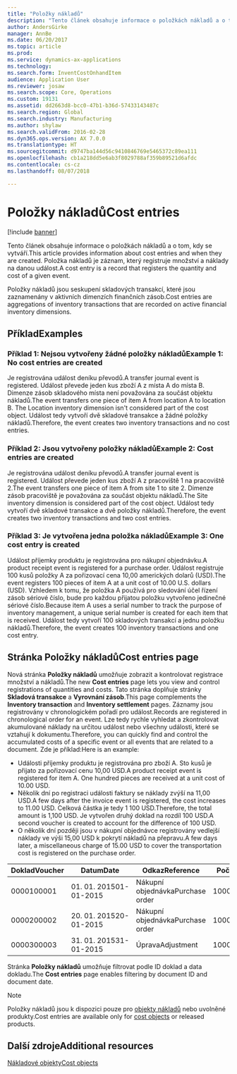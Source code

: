 ```yaml
---
title: "Položky nákladů"
description: "Tento článek obsahuje informace o položkách nákladů a o tom, kdy se vytváří. Položka nákladů je záznam, který registruje množství a náklady na danou událost."
author: AndersGirke
manager: AnnBe
ms.date: 06/20/2017
ms.topic: article
ms.prod: 
ms.service: dynamics-ax-applications
ms.technology: 
ms.search.form: InventCostOnhandItem
audience: Application User
ms.reviewer: josaw
ms.search.scope: Core, Operations
ms.custom: 19131
ms.assetid: dd2663d8-bcc0-47b1-b36d-57433143487c
ms.search.region: Global
ms.search.industry: Manufacturing
ms.author: shylaw
ms.search.validFrom: 2016-02-28
ms.dyn365.ops.version: AX 7.0.0
ms.translationtype: HT
ms.sourcegitcommit: d9747ba144d56c9410846769e5465372c89ea111
ms.openlocfilehash: cb1a218dd5e6ab3f8029788af359b89521d6afdc
ms.contentlocale: cs-cz
ms.lasthandoff: 08/07/2018

---
```


# <a name="cost-entries"></a><span data-ttu-id="b9e73-104">Položky nákladů</span><span class="sxs-lookup"><span data-stu-id="b9e73-104">Cost entries</span></span>

[!include [banner](../includes/banner.md)]

<span data-ttu-id="b9e73-105">Tento článek obsahuje informace o položkách nákladů a o tom, kdy se vytváří.</span><span class="sxs-lookup"><span data-stu-id="b9e73-105">This article provides information about cost entries and when they are created.</span></span> <span data-ttu-id="b9e73-106">Položka nákladů je záznam, který registruje množství a náklady na danou událost.</span><span class="sxs-lookup"><span data-stu-id="b9e73-106">A cost entry is a record that registers the quantity and cost of a given event.</span></span>

<span data-ttu-id="b9e73-107">Položky nákladů jsou seskupení skladových transakcí, které jsou zaznamenány v aktivních dimenzích finančních zásob.</span><span class="sxs-lookup"><span data-stu-id="b9e73-107">Cost entries are aggregations of inventory transactions that are recorded on active financial inventory dimensions.</span></span>

## <a name="examples"></a><span data-ttu-id="b9e73-108">Příklad</span><span class="sxs-lookup"><span data-stu-id="b9e73-108">Examples</span></span>
### <a name="example-1-no-cost-entries-are-created"></a><span data-ttu-id="b9e73-109">Příklad 1: Nejsou vytvořeny žádné položky nákladů</span><span class="sxs-lookup"><span data-stu-id="b9e73-109">Example 1: No cost entries are created</span></span>

<span data-ttu-id="b9e73-110">Je registrována událost deníku převodů.</span><span class="sxs-lookup"><span data-stu-id="b9e73-110">A transfer journal event is registered.</span></span> <span data-ttu-id="b9e73-111">Událost převede jeden kus zboží A z místa A do místa B. Dimenze zásob skladového místa není považována za součást objektu nákladů.</span><span class="sxs-lookup"><span data-stu-id="b9e73-111">The event transfers one piece of item A from location A to location B. The Location inventory dimension isn't considered part of the cost object.</span></span> <span data-ttu-id="b9e73-112">Událost tedy vytvoří dvě skladové transakce a žádné položky nákladů.</span><span class="sxs-lookup"><span data-stu-id="b9e73-112">Therefore, the event creates two inventory transactions and no cost entries.</span></span>

### <a name="example-2-cost-entries-are-created"></a><span data-ttu-id="b9e73-113">Příklad 2: Jsou vytvořeny položky nákladů</span><span class="sxs-lookup"><span data-stu-id="b9e73-113">Example 2: Cost entries are created</span></span>

<span data-ttu-id="b9e73-114">Je registrována událost deníku převodů.</span><span class="sxs-lookup"><span data-stu-id="b9e73-114">A transfer journal event is registered.</span></span> <span data-ttu-id="b9e73-115">Událost převede jeden kus zboží A z pracoviště 1 na pracoviště 2.</span><span class="sxs-lookup"><span data-stu-id="b9e73-115">The event transfers one piece of item A from site 1 to site 2.</span></span> <span data-ttu-id="b9e73-116">Dimenze zásob pracoviště je považována za součást objektu nákladů.</span><span class="sxs-lookup"><span data-stu-id="b9e73-116">The Site inventory dimension is considered part of the cost object.</span></span> <span data-ttu-id="b9e73-117">Událost tedy vytvoří dvě skladové transakce a dvě položky nákladů.</span><span class="sxs-lookup"><span data-stu-id="b9e73-117">Therefore, the event creates two inventory transactions and two cost entries.</span></span>

### <a name="example-3-one-cost-entry-is-created"></a><span data-ttu-id="b9e73-118">Příklad 3: Je vytvořena jedna položka nákladů</span><span class="sxs-lookup"><span data-stu-id="b9e73-118">Example 3: One cost entry is created</span></span>

<span data-ttu-id="b9e73-119">Událost příjemky produktu je registrována pro nákupní objednávku.</span><span class="sxs-lookup"><span data-stu-id="b9e73-119">A product receipt event is registered for a purchase order.</span></span> <span data-ttu-id="b9e73-120">Událost registruje 100 kusů položky A za pořizovací cena 10,00 amerických dolarů (USD).</span><span class="sxs-lookup"><span data-stu-id="b9e73-120">The event registers 100 pieces of item A at a unit cost of 10.00 U.S. dollars (USD).</span></span> <span data-ttu-id="b9e73-121">Vzhledem k tomu, že položka A používá pro sledování účel řízení zásob sériové číslo, bude pro každou přijatou položku vytvořeno jedinečné sériové číslo.</span><span class="sxs-lookup"><span data-stu-id="b9e73-121">Because item A uses a serial number to track the purpose of inventory management, a unique serial number is created for each item that is received.</span></span> <span data-ttu-id="b9e73-122">Událost tedy vytvoří 100 skladových transakcí a jednu položku nákladů.</span><span class="sxs-lookup"><span data-stu-id="b9e73-122">Therefore, the event creates 100 inventory transactions and one cost entry.</span></span>

## <a name="cost-entries-page"></a><span data-ttu-id="b9e73-123">Stránka Položky nákladů</span><span class="sxs-lookup"><span data-stu-id="b9e73-123">Cost entries page</span></span>
<span data-ttu-id="b9e73-124">Nová stránka **Položky nákladů** umožňuje zobrazit a kontrolovat registrace množství a nákladů.</span><span class="sxs-lookup"><span data-stu-id="b9e73-124">The new **Cost entries** page lets you view and control registrations of quantities and costs.</span></span> <span data-ttu-id="b9e73-125">Tato stránka doplňuje stránky **Skladová transakce** a **Vyrovnání zásob**.</span><span class="sxs-lookup"><span data-stu-id="b9e73-125">This page complements the **Inventory transaction** and **Inventory settlement** pages.</span></span> <span data-ttu-id="b9e73-126">Záznamy jsou registrovány v chronologickém pořadí pro událost.</span><span class="sxs-lookup"><span data-stu-id="b9e73-126">Records are registered in chronological order for an event.</span></span> <span data-ttu-id="b9e73-127">Lze tedy rychle vyhledat a zkontrolovat akumulované náklady na určitou událost nebo všechny události, které se vztahují k dokumentu.</span><span class="sxs-lookup"><span data-stu-id="b9e73-127">Therefore, you can quickly find and control the accumulated costs of a specific event or all events that are related to a document.</span></span> <span data-ttu-id="b9e73-128">Zde je příklad:</span><span class="sxs-lookup"><span data-stu-id="b9e73-128">Here is an example:</span></span>

-   <span data-ttu-id="b9e73-129">Události příjemky produktu je registrována pro zboží A. Sto kusů je přijato za pořizovací cenu 10,00 USD.</span><span class="sxs-lookup"><span data-stu-id="b9e73-129">A product receipt event is registered for item A. One hundred pieces are received at a unit cost of 10.00 USD.</span></span>
-   <span data-ttu-id="b9e73-130">Několik dní po registraci události faktury se náklady zvýší na 11,00 USD.</span><span class="sxs-lookup"><span data-stu-id="b9e73-130">A few days after the invoice event is registered, the cost increases to 11.00 USD.</span></span> <span data-ttu-id="b9e73-131">Celková částka je tedy 1 100 USD.</span><span class="sxs-lookup"><span data-stu-id="b9e73-131">Therefore, the total amount is 1,100 USD.</span></span> <span data-ttu-id="b9e73-132">Je vytvořen druhý doklad na rozdíl 100 USD.</span><span class="sxs-lookup"><span data-stu-id="b9e73-132">A second voucher is created to account for the difference of 100 USD.</span></span>
-   <span data-ttu-id="b9e73-133">O několik dní později jsou v nákupní objednávce registrovány vedlejší náklady ve výši 15,00 USD k pokrytí nákladů na přepravu.</span><span class="sxs-lookup"><span data-stu-id="b9e73-133">A few days later, a miscellaneous charge of 15.00 USD to cover the transportation cost is registered on the purchase order.</span></span>

| <span data-ttu-id="b9e73-134">Doklad</span><span class="sxs-lookup"><span data-stu-id="b9e73-134">Voucher</span></span> | <span data-ttu-id="b9e73-135">Datum</span><span class="sxs-lookup"><span data-stu-id="b9e73-135">Date</span></span>       | <span data-ttu-id="b9e73-136">Odkaz</span><span class="sxs-lookup"><span data-stu-id="b9e73-136">Reference</span></span>      | <span data-ttu-id="b9e73-137">Počet</span><span class="sxs-lookup"><span data-stu-id="b9e73-137">Number</span></span> | <span data-ttu-id="b9e73-138">ID šarže</span><span class="sxs-lookup"><span data-stu-id="b9e73-138">Lot ID</span></span>  | <span data-ttu-id="b9e73-139">Množství</span><span class="sxs-lookup"><span data-stu-id="b9e73-139">Quantity</span></span> | <span data-ttu-id="b9e73-140">Částka</span><span class="sxs-lookup"><span data-stu-id="b9e73-140">Amount</span></span>  |
|---------|------------|----------------|--------|---------|---------------|----|
| <span data-ttu-id="b9e73-141">00001</span><span class="sxs-lookup"><span data-stu-id="b9e73-141">00001</span></span>   | <span data-ttu-id="b9e73-142">01. 01. 2015</span><span class="sxs-lookup"><span data-stu-id="b9e73-142">01-01-2015</span></span> | <span data-ttu-id="b9e73-143">Nákupní objednávka</span><span class="sxs-lookup"><span data-stu-id="b9e73-143">Purchase order</span></span> | <span data-ttu-id="b9e73-144">100001</span><span class="sxs-lookup"><span data-stu-id="b9e73-144">100001</span></span> | <span data-ttu-id="b9e73-145">0000101</span><span class="sxs-lookup"><span data-stu-id="b9e73-145">0000101</span></span> | <span data-ttu-id="b9e73-146">100,00</span><span class="sxs-lookup"><span data-stu-id="b9e73-146">100.00</span></span>   | <span data-ttu-id="b9e73-147">1000,00</span><span class="sxs-lookup"><span data-stu-id="b9e73-147">1000.00</span></span> |
| <span data-ttu-id="b9e73-148">00002</span><span class="sxs-lookup"><span data-stu-id="b9e73-148">00002</span></span>   | <span data-ttu-id="b9e73-149">20. 01. 2015</span><span class="sxs-lookup"><span data-stu-id="b9e73-149">20-01-2015</span></span> | <span data-ttu-id="b9e73-150">Nákupní objednávka</span><span class="sxs-lookup"><span data-stu-id="b9e73-150">Purchase order</span></span> | <span data-ttu-id="b9e73-151">100001</span><span class="sxs-lookup"><span data-stu-id="b9e73-151">100001</span></span> | <span data-ttu-id="b9e73-152">0000101</span><span class="sxs-lookup"><span data-stu-id="b9e73-152">0000101</span></span> |          | <span data-ttu-id="b9e73-153">100,00</span><span class="sxs-lookup"><span data-stu-id="b9e73-153">100.00</span></span>  |
| <span data-ttu-id="b9e73-154">00003</span><span class="sxs-lookup"><span data-stu-id="b9e73-154">00003</span></span>   | <span data-ttu-id="b9e73-155">31. 01. 2015</span><span class="sxs-lookup"><span data-stu-id="b9e73-155">31-01-2015</span></span> | <span data-ttu-id="b9e73-156">Úprava</span><span class="sxs-lookup"><span data-stu-id="b9e73-156">Adjustment</span></span>     | <span data-ttu-id="b9e73-157">100001</span><span class="sxs-lookup"><span data-stu-id="b9e73-157">100001</span></span> | <span data-ttu-id="b9e73-158">0000101</span><span class="sxs-lookup"><span data-stu-id="b9e73-158">0000101</span></span> |          | <span data-ttu-id="b9e73-159">15:00</span><span class="sxs-lookup"><span data-stu-id="b9e73-159">15.00</span></span>   |

<span data-ttu-id="b9e73-160">Stránka **Položky nákladů** umožňuje filtrovat podle ID doklad a data dokladu.</span><span class="sxs-lookup"><span data-stu-id="b9e73-160">The **Cost entries** page enables filtering by document ID and document date.</span></span> 

> [!NOTE]
> <span data-ttu-id="b9e73-161">Položky nákladů jsou k dispozici pouze pro [objekty nákladů](cost-object.md) nebo uvolněné produkty.</span><span class="sxs-lookup"><span data-stu-id="b9e73-161">Cost entries are available only for [cost objects](cost-object.md) or released products.</span></span>

<a name="additional-resources"></a><span data-ttu-id="b9e73-162">Další zdroje</span><span class="sxs-lookup"><span data-stu-id="b9e73-162">Additional resources</span></span>
--------

[<span data-ttu-id="b9e73-163">Nákladové objekty</span><span class="sxs-lookup"><span data-stu-id="b9e73-163">Cost objects</span></span>](cost-object.md)




